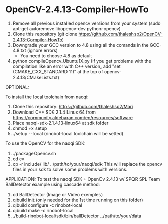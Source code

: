 # OpenCV-2.4.13-Compiler-HowTo


1) Remove all previous installed opencv versions from your system (sudo apt-get autoremove libopencv-dev python-opencv)
2) Clone this repository (git clone https://github.com/thaleshsp2/OpenCV-2.4.13-Compiler-HowTo)
3) Downgrade your GCC version to 4.8 using all the comands in the GCC-4.8.txt (ignore errors)
	- You need to choose 4.8 as default
4) python compileOpencv_Ubuntu1X.py
(If you get problems with the compilation like an error with C++ version, add "set (CMAKE_CXX_STANDARD 11)" at the top of opencv-2.4.13/CMakeLists.txt)

OPTIONAL:

To install the local toolchain from naoqi:
1) Clone this repository: https://github.com/thaleshsp2/Mari
2) Download C++ SDK 2.1.4 Linux 64 from https://community.aldebaran.com/en/resources/software
3) Place naoqi-sdk-2.1.4.13-linux64 at sdk folder
4) chmod +x setup
5) ./setup --local (rinobot-local toolchain will be setted)

To use the OpenCV for the naoqi SDK:
1) ./packageOpencv.sh
2) cd cv
3) cp -r include/ lib/ ../path/to/your/naoqi/sdk
This will replace the opencv files in your sdk to solve some problems with versions.

APPLICATION:
To test the naoqi SDK + OpenCv 2.4.13 w/ SPQR SPL Team BallDetector example using cascade method:
1) cd BallDetector (Image or Video exemples)
2) qibuild init (only needed for the 1st time running on this folder)
3) qibuild configure -c rinobot-local
4) qibuild make -c rinobot-local
5) ./build-rinobot-local/sdk/bin/ballDetector ../path/to/your/data
	




